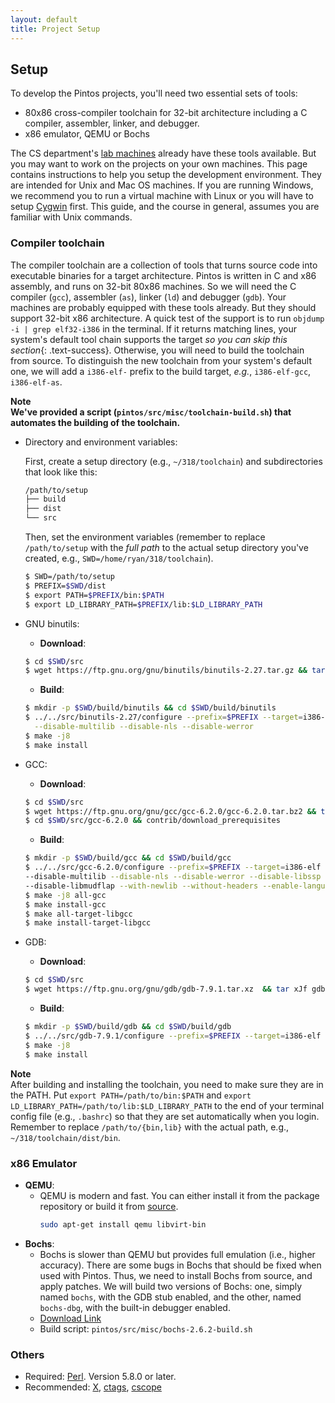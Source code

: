 ```yaml
---
layout: default
title: Project Setup
---
```


## Setup

To develop the Pintos projects, you'll need two essential sets of tools:
- 80x86 cross-compiler toolchain for 32-bit architecture including a C compiler, 
	assembler, linker, and debugger.
- x86 emulator, QEMU or Bochs

The CS department's [lab machines](https://support.cs.jhu.edu/wiki/Category:Linux_Clients)
already have these tools available. But you may want to work on the projects on
your own machines. This page contains instructions to help you setup the development
environment. They are intended for Unix and Mac OS machines. If you
are running Windows, we recommend you to run a virtual machine with Linux or you will 
have to setup [Cygwin](http://www.cygwin.com) first. This guide, and the course
in general, assumes you are familiar with Unix commands.


### Compiler toolchain

The compiler toolchain are a collection of tools that turns source code into
executable binaries for a target architecture. Pintos is written in C and 
x86 assembly, and runs on 32-bit 80x86 machines. So we will need the C compiler (`gcc`),
assembler (`as`), linker (`ld`) and debugger (`gdb`). Your machines are probably
equipped with these tools already. But they should support 32-bit x86 architecture.
A quick test of the support is to run `objdump -i | grep elf32-i386`
in the terminal. If it returns matching lines, your system's default tool chain 
supports the target *so you can skip this section*{: .text-success}. Otherwise, you will need
to build the toolchain from source. To distinguish the new toolchain from your 
system's default one, we will add a `i386-elf-` prefix to the build target, *e.g.*,
`i386-elf-gcc`, `i386-elf-as`.

<div class="panel panel-info">
<div class="panel-heading">
<b>Note</b>
</div>
<div class="panel-body">
<b>We've provided a script (<code class="highlighter-rouge">pintos/src/misc/toolchain-build.sh</code>) 
that automates the building of the toolchain.</b>
</div>
</div>

* Directory and environment variables:

  First, create a setup directory (e.g., `~/318/toolchain`) and subdirectories that
  look like this:
  ```bash
  /path/to/setup
  ├── build
  ├── dist
  └── src
  ```

  Then, set the environment variables (remember to replace `/path/to/setup` with the 
  *full path* to the actual setup directory you've created, e.g., `SWD=/home/ryan/318/toolchain`).
  ```bash
  $ SWD=/path/to/setup
  $ PREFIX=$SWD/dist
  $ export PATH=$PREFIX/bin:$PATH
  $ export LD_LIBRARY_PATH=$PREFIX/lib:$LD_LIBRARY_PATH
  ```
* GNU binutils:
  - **Download**: 
  ```bash
  $ cd $SWD/src 
  $ wget https://ftp.gnu.org/gnu/binutils/binutils-2.27.tar.gz && tar xzf binutils-2.27.tar.gz
  ```
  - **Build**:
  ```bash
  $ mkdir -p $SWD/build/binutils && cd $SWD/build/binutils
  $ ../../src/binutils-2.27/configure --prefix=$PREFIX --target=i386-elf \
    --disable-multilib --disable-nls --disable-werror
  $ make -j8
  $ make install
  ```

* GCC:  
  - **Download**: 
  ```bash
  $ cd $SWD/src
  $ wget https://ftp.gnu.org/gnu/gcc/gcc-6.2.0/gcc-6.2.0.tar.bz2 && tar xjf gcc-6.2.0.tar.bz2
  $ cd $SWD/src/gcc-6.2.0 && contrib/download_prerequisites
  ```
  - **Build**:
  ```bash
  $ mkdir -p $SWD/build/gcc && cd $SWD/build/gcc
  $ ../../src/gcc-6.2.0/configure --prefix=$PREFIX --target=i386-elf \
  --disable-multilib --disable-nls --disable-werror --disable-libssp \
  --disable-libmudflap --with-newlib --without-headers --enable-languages=c,c++
  $ make -j8 all-gcc 
  $ make install-gcc
  $ make all-target-libgcc
  $ make install-target-libgcc
  ```

* GDB:
  - **Download**:
  ```bash
  $ cd $SWD/src
  $ wget https://ftp.gnu.org/gnu/gdb/gdb-7.9.1.tar.xz  && tar xJf gdb-7.9.1.tar.xz
  ```
  - **Build**:
  ```bash
  $ mkdir -p $SWD/build/gdb && cd $SWD/build/gdb
  $ ../../src/gdb-7.9.1/configure --prefix=$PREFIX --target=i386-elf --disable-werror
  $ make -j8
  $ make install
  ```

<div class="panel panel-info">
<div class="panel-heading">
<b>Note</b>
</div>
<div class="panel-body">
After building and installing the toolchain, you need to make sure they are in 
the PATH. Put <code class="highlighter-rogue">export PATH=/path/to/bin:$PATH</code> and 
<code class="highlighter-rogue">export LD_LIBRARY_PATH=/path/to/lib:$LD_LIBRARY_PATH</code>
to the end of your terminal config file (e.g., <code class="highlighter-rogue">.bashrc</code>)
so that they are set automatically when you login. Remember to replace 
<code class="highlighter-rogue">/path/to/{bin,lib}</code> with the actual path, 
e.g., <code class="highlighter-rogue">~/318/toolchain/dist/bin</code>.
</div>
</div>

### x86 Emulator

* **QEMU**:
  - QEMU is modern and fast. You can either install it from the package repository or
  build it from [source](https://www.qemu.org/download/).
    ```bash
    sudo apt-get install qemu libvirt-bin
    ```
* **Bochs**:
  - Bochs is slower than QEMU but provides full emulation (i.e., higher accuracy).
    There are some bugs in Bochs that should be fixed when used with Pintos. Thus,
    we need to install Bochs from source, and apply patches. We will build two
    versions of Bochs: one, simply named `bochs`, with the GDB stub enabled, and the
    other, named `bochs-dbg`, with the built-in debugger enabled.
  - [Download Link](https://sourceforge.net/projects/bochs/files/bochs/2.6.2/bochs-2.6.2.tar.gz/download)
  - Build script: `pintos/src/misc/bochs-2.6.2-build.sh`

### Others
* Required: [Perl](http://www.perl.org). Version 5.8.0 or later.
* Recommended: [X](https://www.x.org/wiki), [ctags](http://ctags.sourceforge.net/), [cscope](http://cscope.sourceforge.net/)
